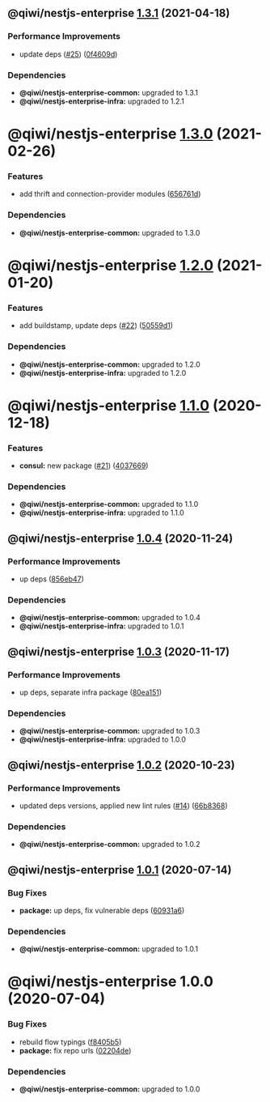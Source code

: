 ## @qiwi/nestjs-enterprise [1.3.1](https://github.com/qiwi/nestjs-enterprise/compare/@qiwi/nestjs-enterprise@1.3.0...@qiwi/nestjs-enterprise@1.3.1) (2021-04-18)


### Performance Improvements

* update deps ([#25](https://github.com/qiwi/nestjs-enterprise/issues/25)) ([0f4609d](https://github.com/qiwi/nestjs-enterprise/commit/0f4609d372deb4e5af1943c8505d03cb174356ae))





### Dependencies

* **@qiwi/nestjs-enterprise-common:** upgraded to 1.3.1
* **@qiwi/nestjs-enterprise-infra:** upgraded to 1.2.1

# @qiwi/nestjs-enterprise [1.3.0](https://github.com/qiwi/nestjs-enterprise/compare/@qiwi/nestjs-enterprise@1.2.0...@qiwi/nestjs-enterprise@1.3.0) (2021-02-26)


### Features

* add thrift and connection-provider modules ([656761d](https://github.com/qiwi/nestjs-enterprise/commit/656761d137aa5d1d93ae364ce489e2061e23e8bf))





### Dependencies

* **@qiwi/nestjs-enterprise-common:** upgraded to 1.3.0

# @qiwi/nestjs-enterprise [1.2.0](https://github.com/qiwi/nestjs-enterprise/compare/@qiwi/nestjs-enterprise@1.1.0...@qiwi/nestjs-enterprise@1.2.0) (2021-01-20)


### Features

* add buildstamp, update deps ([#22](https://github.com/qiwi/nestjs-enterprise/issues/22)) ([50559d1](https://github.com/qiwi/nestjs-enterprise/commit/50559d13f269f19106e16d447f5813ebc5f3455c))





### Dependencies

* **@qiwi/nestjs-enterprise-common:** upgraded to 1.2.0
* **@qiwi/nestjs-enterprise-infra:** upgraded to 1.2.0

# @qiwi/nestjs-enterprise [1.1.0](https://github.com/qiwi/nestjs-enterprise/compare/@qiwi/nestjs-enterprise@1.0.4...@qiwi/nestjs-enterprise@1.1.0) (2020-12-18)


### Features

* **consul:** new package ([#21](https://github.com/qiwi/nestjs-enterprise/issues/21)) ([4037669](https://github.com/qiwi/nestjs-enterprise/commit/40376697a61ff39a9db08bc10b9f242c2b4fe7bf))





### Dependencies

* **@qiwi/nestjs-enterprise-common:** upgraded to 1.1.0
* **@qiwi/nestjs-enterprise-infra:** upgraded to 1.1.0

## @qiwi/nestjs-enterprise [1.0.4](https://github.com/qiwi/nestjs-enterprise/compare/@qiwi/nestjs-enterprise@1.0.3...@qiwi/nestjs-enterprise@1.0.4) (2020-11-24)


### Performance Improvements

* up deps ([856eb47](https://github.com/qiwi/nestjs-enterprise/commit/856eb47915d387d594d1605462f53fa22149990b))





### Dependencies

* **@qiwi/nestjs-enterprise-common:** upgraded to 1.0.4
* **@qiwi/nestjs-enterprise-infra:** upgraded to 1.0.1

## @qiwi/nestjs-enterprise [1.0.3](https://github.com/qiwi/nestjs-enterprise/compare/@qiwi/nestjs-enterprise@1.0.2...@qiwi/nestjs-enterprise@1.0.3) (2020-11-17)


### Performance Improvements

* up deps, separate infra package ([80ea151](https://github.com/qiwi/nestjs-enterprise/commit/80ea151c96d65e761b2506a0c046a550e616196b))





### Dependencies

* **@qiwi/nestjs-enterprise-common:** upgraded to 1.0.3
* **@qiwi/nestjs-enterprise-infra:** upgraded to 1.0.0

## @qiwi/nestjs-enterprise [1.0.2](https://github.com/qiwi/nestjs-enterprise/compare/@qiwi/nestjs-enterprise@1.0.1...@qiwi/nestjs-enterprise@1.0.2) (2020-10-23)


### Performance Improvements

* updated deps versions, applied new lint rules ([#14](https://github.com/qiwi/nestjs-enterprise/issues/14)) ([66b8368](https://github.com/qiwi/nestjs-enterprise/commit/66b83683a8da0949ff5507037e8d8955b852c151))





### Dependencies

* **@qiwi/nestjs-enterprise-common:** upgraded to 1.0.2

## @qiwi/nestjs-enterprise [1.0.1](https://github.com/qiwi/nestjs-enterprise/compare/@qiwi/nestjs-enterprise@1.0.0...@qiwi/nestjs-enterprise@1.0.1) (2020-07-14)


### Bug Fixes

* **package:** up deps, fix vulnerable deps ([60931a6](https://github.com/qiwi/nestjs-enterprise/commit/60931a6c6265b1465a46fb4d834b374eac73ab7e))





### Dependencies

* **@qiwi/nestjs-enterprise-common:** upgraded to 1.0.1

# @qiwi/nestjs-enterprise 1.0.0 (2020-07-04)


### Bug Fixes

* rebuild flow typings ([f8405b5](https://github.com/qiwi/nestjs-enterprise/commit/f8405b5a5741d521957879878355188bad3829e1))
* **package:** fix repo urls ([02204de](https://github.com/qiwi/nestjs-enterprise/commit/02204deaa1dee0ef8b71fbe6ed5bc9f0aeb8143a))





### Dependencies

* **@qiwi/nestjs-enterprise-common:** upgraded to 1.0.0
